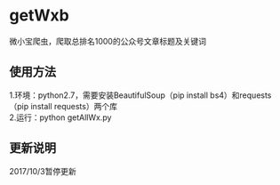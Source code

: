 # getWxb
微小宝爬虫，爬取总排名1000的公众号文章标题及关键词

## 使用方法
1.环境：python2.7，需要安装BeautifulSoup（pip install bs4）和requests（pip install requests）两个库<br>2.运行：python getAllWx.py

## 更新说明
2017/10/3暂停更新
